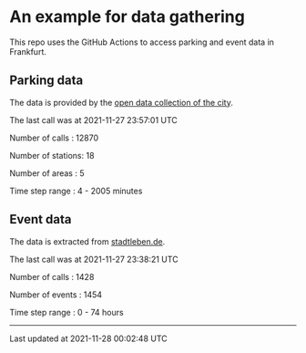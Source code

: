 # An example for data gathering

This repo uses the GitHub Actions to access parking and event data in Frankfurt.

## Parking data
The data is provided by the [open data collection of the city](https://www.offenedaten.frankfurt.de/).

The last call was at 2021-11-27 23:57:01 UTC

Number of calls   : 12870

Number of stations:    18

Number of areas   :     5

Time step range   :     4 -  2005 minutes


## Event data
The data is extracted from [stadtleben.de](https://stadtleben.de/frankfurt/).

The last call was at 2021-11-27 23:38:21 UTC

Number of calls   : 1428

Number of events  : 1454

Time step range   :    0 -   74 hours


----

Last updated at 2021-11-28 00:02:48 UTC
